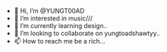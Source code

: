- 👋 Hi, I’m @YUNGT00AD
- 👀 I’m interested in music///
- 🌱 I’m currently learning design..
- 💞️ I’m looking to collaborate on yungtoadshawtyy..
- 📫 How to reach me be a rich...

<!---
YUNGT00AD/YUNGT00AD is a ✨ special ✨ repository because its `README.md` (this file) appears on your GitHub profile.
You can click the Preview link to take a look at your changes.
--->
